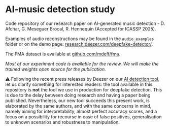 # AI-music detection study
Code repository of our research paper on AI-generated music detection - D. Afchar, G. Meseguer Brocal, R. Hennequin (Accepted for ICASSP 2025).

Examples of audio reconstructions may be found in the `audio_examples` folder or on the demo page: [research.deezer.com/deepfake-detector/](https://research.deezer.com/deepfake-detector/).

The FMA dataset is available at [github.com/mdeff/fma](https://github.com/mdeff/fma).

_Most of our experiment code is available for the review. We will make the trained weights open source for the publication._

⚠️ Following the recent press releases by Deezer on our [AI detection tool](https://newsroom-deezer.com/2025/01/deezer-deploys-cutting-edge-ai-detection-tool-for-music-streaming/), let us clarify something for interested readers: the tool available in this repository is **not** the tool we use in production for deepfake detection. This is due to the delay between doing research and having a paper being published. Nevertheless, our new tool succeeds this present work, is elaborated by the same authors, and with the same concerns in mind, namely aiming for interpretability, almost perfect accuracy scores, and a focus on a possibility for recourse in case of false positives, generalisation to unknown scenarios and robustness to manipulation.
